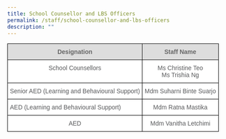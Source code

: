 ```yaml
---
title: School Counsellor and LBS Officers
permalink: /staff/school-counsellor-and-lbs-officers
description: ""
---
```

<style type="text/css">
.tg  {border-collapse:collapse;border-spacing:0;}
.tg td{border-color:black;border-style:solid;border-width:1px;font-family:Arial, sans-serif;font-size:14px;
  overflow:hidden;padding:10px 5px;word-break:normal;}
.tg th{border-color:black;border-style:solid;border-width:1px;font-family:Arial, sans-serif;font-size:14px;
  font-weight:normal;overflow:hidden;padding:10px 5px;word-break:normal;}
.tg .tg-mzni{background-color:#FFF;color:#58595B;text-align:left;vertical-align:top}
.tg .tg-imuo{background-color:#FFF;color:#58595B;text-align:center;vertical-align:top}
.tg .tg-feqv{background-color:#DDD;color:#666;font-weight:bold;text-align:center;vertical-align:middle}
</style>
<table class="tg">
<tbody>
  <tr>
    <td class="tg-feqv"><span style="color:#666;background-color:#DDD">Designation</span></td>
    <td class="tg-feqv"><span style="color:#666;background-color:#DDD">Staff Name</span></td>
  </tr>
  <tr>
    <td class="tg-imuo"><span style="font-weight:normal">School Counsellors</span></td>
    <td class="tg-imuo"><span style="font-weight:normal">Ms Christine Teo</span><br><span style="font-weight:normal">Ms Trishia Ng</span></td>
  </tr>
  <tr>
    <td class="tg-imuo"><span style="font-weight:normal">Senior AED (Learning and Behavioural Support)</span></td>
    <td class="tg-imuo"><span style="font-weight:normal">Mdm Suharni Binte Suarjo</span></td>
  </tr>
  <tr>
    <td class="tg-mzni">AED (Learning and Behavioural Support) </td>
    <td class="tg-imuo">Mdm Ratna Mastika </td>
  </tr>
  <tr>
    <td class="tg-imuo">AED </td>
    <td class="tg-imuo">Mdm Vanitha Letchimi </td>
  </tr>
</tbody>
</table>